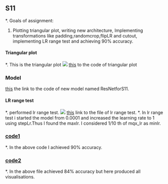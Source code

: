 ## S11
*. Goals of assignment:
1. Plotting triangular plot, writing new architecture, Implementing transformations like padding,randomcrop,flipLR and cutout, implementing LR range test and achieving 90% accuracy.

#### Triangular plot
*. This is the triangular plot
![](https://github.com/Lakshman511/EVA4/blob/master/S11/Images/triangular_plot.png)
[this](https://github.com/Lakshman511/EVA4/blob/master/S11/Eva4library/plots.py) to the code of triangular plot


### Model
[this](https://github.com/Lakshman511/EVA4/blob/master/S11/Eva4library/eva4models11.py) the link to the code of new model named ResNetforS11.

#### LR range test
*. performed lr range test.
![](https://github.com/Lakshman511/EVA4/blob/master/S11/Images/lr_range_test.png)
[this](https://github.com/Lakshman511/EVA4/blob/master/S11/Eva4library/eva4lr_range_test.py) link to the file of lr range test.
*. In lr range test i started the model from 0.0001 and increased the learning rate to 1 using stepLr.Thus I found the maxlr. I considered 1/10 th of mqx_lr as minlr.

### [code1](https://github.com/Lakshman511/EVA4/blob/master/S11/Eva4_S11.ipynb)
*. In the above code I achieved 90% accuracy.

### [code2](https://github.com/Lakshman511/EVA4/blob/master/S11/Eva4_S11_2.ipynb)
*. In the above file achieved 84% accuracy but here produced all visualisations.
